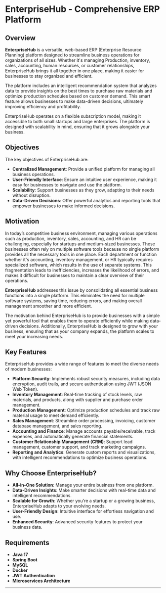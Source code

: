 # EnterpriseHub - Comprehensive ERP Platform

## Overview

**EnterpriseHub** is a versatile, web-based ERP (Enterprise Resource Planning) platform designed to streamline business operations for organizations of all sizes. Whether it's managing Production, inventory, sales, accounting, human resources, or customer relationships, EnterpriseHub brings it all together in one place, making it easier for businesses to stay organized and efficient.

The platform includes an intelligent recommendation system that analyzes data to provide insights on the best times to purchase raw materials and optimize production schedules based on customer demand. This smart feature allows businesses to make data-driven decisions, ultimately improving efficiency and profitability.

EnterpriseHub operates on a flexible subscription model, making it accessible to both small startups and large enterprises. The platform is designed with scalability in mind, ensuring that it grows alongside your business.

## Objectives

The key objectives of EnterpriseHub are:

- **Centralized Management**: Provide a unified platform for managing all business operations.
- **User-Friendly Interface**: Ensure an intuitive user experience, making it easy for businesses to navigate and use the platform.
- **Scalability**: Support businesses as they grow, adapting to their needs without disruption.
- **Data-Driven Decisions**: Offer powerful analytics and reporting tools that empower businesses to make informed decisions.

## Motivation

In today’s competitive business environment, managing various operations such as production, inventory, sales, accounting, and HR can be challenging, especially for startups and medium-sized businesses. These businesses often rely on multiple software tools because no single platform provides all the necessary tools in one place. Each department or function whether it's accounting, inventory management, or HR typically requires specialized software, which results in the use of separate systems. This fragmentation leads to inefficiencies, increases the likelihood of errors, and makes it difficult for businesses to maintain a clear overview of their operations.

**EnterpriseHub** addresses this issue by consolidating all essential business functions into a single platform. This eliminates the need for multiple software systems, saving time, reducing errors, and making overall management smoother and more efficient. 

The motivation behind EnterpriseHub is to provide businesses with a simple yet powerful tool that enables them to operate efficiently while making data-driven decisions. Additionally, EnterpriseHub is designed to grow with your business, ensuring that as your company expands, the platform scales to meet your increasing needs.


## Key Features

EnterpriseHub provides a wide range of features to meet the diverse needs of modern businesses:

- **Platform Security**: Implements robust security measures, including data encryption, audit trails, and secure authentication using JWT (JSON Web Token).
- **Inventory Management**: Real-time tracking of stock levels, raw materials, and products, along with supplier and purchase order management.
- **Production Management**: Optimize production schedules and track raw material usage to meet demand efficiently.
- **Sales Management**: Streamline order processing, invoicing, customer database management, and sales reporting.
- **Accounting and Finance**: Manage accounts payable/receivable, track expenses, and automatically generate financial statements.
- **Customer Relationship Management (CRM)**: Support lead management, customer support, and track marketing campaigns.
- **Reporting and Analytics**: Generate custom reports and visualizations, with intelligent recommendations to optimize business operations.

## Why Choose EnterpriseHub?

- **All-in-One Solution**: Manage your entire business from one platform.
- **Data-Driven Insights**: Make smarter decisions with real-time data and intelligent recommendations.
- **Scalable for Growth**: Whether you're a startup or a growing business, EnterpriseHub adapts to your evolving needs.
- **User-Friendly Design**: Intuitive interface for effortless navigation and use.
- **Enhanced Security**: Advanced security features to protect your business data.

## Requirements

- **Java 17**
- **Spring Boot**
- **MySQL**
- **Docker**
- **JWT Authentication**
- **Microservices Architecture**

---

